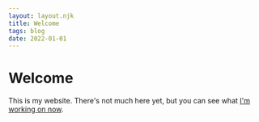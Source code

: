 ```yaml
---
layout: layout.njk
title: Welcome
tags: blog
date: 2022-01-01
---
```

# Welcome

This is my website. There's not much here yet, but you can see what [I'm working on now](/now).
